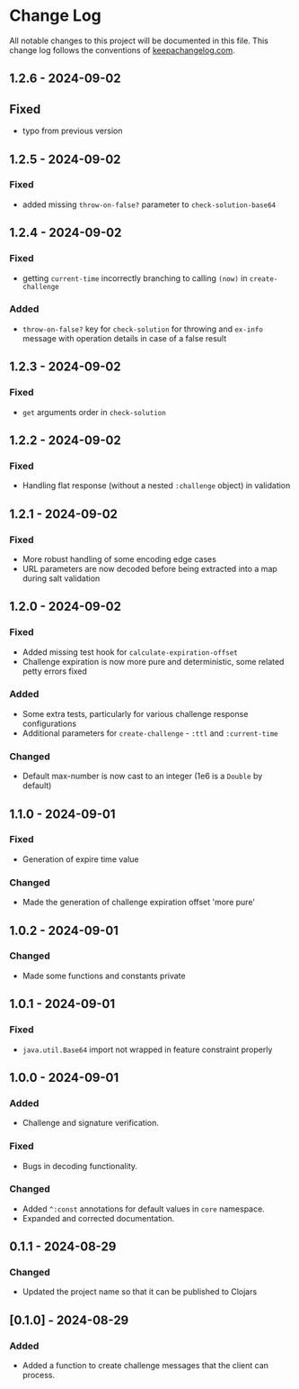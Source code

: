 # Change Log
All notable changes to this project will be documented in this file. This change log follows the conventions of [keepachangelog.com](http://keepachangelog.com/).

## 1.2.6 - 2024-09-02
## Fixed
- typo from previous version

## 1.2.5 - 2024-09-02
### Fixed
- added missing `throw-on-false?` parameter to `check-solution-base64`

## 1.2.4 - 2024-09-02
### Fixed 
- getting `current-time` incorrectly branching to calling `(now)` in `create-challenge`
### Added
- `throw-on-false?` key for `check-solution` for throwing and `ex-info` message 
with operation details in case of a false result

## 1.2.3 - 2024-09-02
### Fixed
- `get` arguments order in `check-solution`

## 1.2.2 - 2024-09-02
### Fixed 
- Handling flat response (without a nested `:challenge` object) in validation

## 1.2.1 - 2024-09-02
### Fixed 
- More robust handling of some encoding edge cases
- URL parameters are now decoded before being extracted into a map during salt validation

## 1.2.0 - 2024-09-02
### Fixed 
- Added missing test hook for `calculate-expiration-offset`
- Challenge expiration is now more pure and deterministic, some related petty errors fixed
### Added
- Some extra tests, particularly for various challenge response configurations
- Additional parameters for `create-challenge` - `:ttl` and `:current-time`
### Changed
- Default max-number is now cast to an integer (1e6 is a `Double` by default)

## 1.1.0 - 2024-09-01
### Fixed 
- Generation of expire time value

### Changed 
- Made the generation of challenge expiration offset 'more pure'

## 1.0.2 - 2024-09-01
### Changed
- Made some functions and constants private

## 1.0.1 - 2024-09-01
### Fixed 
- `java.util.Base64` import not wrapped in feature constraint properly

## 1.0.0 - 2024-09-01
### Added 
- Challenge and signature verification.

### Fixed
- Bugs in decoding functionality.

### Changed 
- Added `^:const` annotations for default values in `core` namespace.
- Expanded and corrected documentation.

## 0.1.1 - 2024-08-29
### Changed
- Updated the project name so that it can be published to Clojars

## [0.1.0] - 2024-08-29
### Added
- Added a function to create challenge messages that the client can process.
